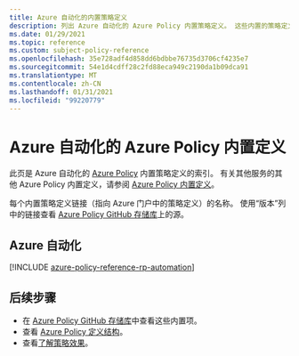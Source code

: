 ```yaml
---
title: Azure 自动化的内置策略定义
description: 列出 Azure 自动化的 Azure Policy 内置策略定义。 这些内置的策略定义提供了管理 Azure 资源的常用方法。
ms.date: 01/29/2021
ms.topic: reference
ms.custom: subject-policy-reference
ms.openlocfilehash: 35e728adf4d858dd6bdbbe76735d3706cf4235e7
ms.sourcegitcommit: 54e1d4cdff28c2fd88eca949c2190da1b09dca91
ms.translationtype: MT
ms.contentlocale: zh-CN
ms.lasthandoff: 01/31/2021
ms.locfileid: "99220779"
---
```

# <a name="azure-policy-built-in-definitions-for-azure-automation"></a>Azure 自动化的 Azure Policy 内置定义

此页是 Azure 自动化的 [Azure Policy](../governance/policy/overview.md) 内置策略定义的索引。 有关其他服务的其他 Azure Policy 内置定义，请参阅 [Azure Policy 内置定义](../governance/policy/samples/built-in-policies.md)。

每个内置策略定义链接（指向 Azure 门户中的策略定义）的名称。 使用“版本”列中的链接查看 [Azure Policy GitHub 存储库](https://github.com/Azure/azure-policy)上的源。

## <a name="azure-automation"></a>Azure 自动化

[!INCLUDE [azure-policy-reference-rp-automation](../../includes/policy/reference/byrp/microsoft.automation.md)]

## <a name="next-steps"></a>后续步骤

- 在 [Azure Policy GitHub 存储库](https://github.com/Azure/azure-policy)中查看这些内置项。
- 查看 [Azure Policy 定义结构](../governance/policy/concepts/definition-structure.md)。
- 查看[了解策略效果](../governance/policy/concepts/effects.md)。
